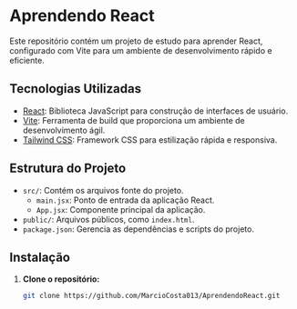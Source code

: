 # Aprendendo React

Este repositório contém um projeto de estudo para aprender React, configurado com Vite para um ambiente de desenvolvimento rápido e eficiente.

## Tecnologias Utilizadas

- [React](https://react.dev/): Biblioteca JavaScript para construção de interfaces de usuário.
- [Vite](https://vitejs.dev/): Ferramenta de build que proporciona um ambiente de desenvolvimento ágil.
- [Tailwind CSS](https://tailwindcss.com/): Framework CSS para estilização rápida e responsiva.

## Estrutura do Projeto

- `src/`: Contém os arquivos fonte do projeto.
  - `main.jsx`: Ponto de entrada da aplicação React.
  - `App.jsx`: Componente principal da aplicação.
- `public/`: Arquivos públicos, como `index.html`.
- `package.json`: Gerencia as dependências e scripts do projeto.

## Instalação

1. **Clone o repositório:**

   ```bash
   git clone https://github.com/MarcioCosta013/AprendendoReact.git
